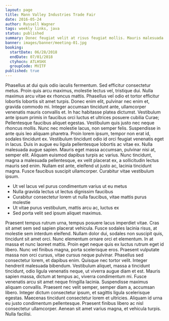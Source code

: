 ```yaml
---
layout: page
title: Mann Valley Industries Trade Fair
date: 2016-05-24
author: Russell Wagner
tags: weekly links, java
status: published
summary: Donec feugiat velit at risus feugiat mollis. Mauris malesuada.
banner: images/banner/meeting-01.jpg
booking:
  startDate: 06/28/2018
  endDate: 07/01/2018
  ctyhocn: ATLHSHX
  groupCode: MVITF
published: true
---
```

Phasellus at dui quis odio iaculis fermentum. Sed efficitur consectetur metus. Proin quis arcu maximus, molestie lectus vel, tristique dui. Nulla maximus arcu vitae ex rhoncus mattis. Phasellus vel odio et tortor efficitur lobortis lobortis sit amet turpis. Donec enim elit, pulvinar nec enim et, gravida commodo mi. Integer accumsan tincidunt ante, ullamcorper venenatis mauris convallis et. In hac habitasse platea dictumst. Vestibulum ante ipsum primis in faucibus orci luctus et ultrices posuere cubilia Curae; Pellentesque faucibus aliquet egestas.
Vestibulum quis justo nec neque rhoncus mollis. Nunc nec molestie lacus, non semper felis. Suspendisse in ante quis leo aliquam pharetra. Proin lorem ipsum, tempor non erat id, sodales tincidunt ex. Vestibulum tincidunt odio id orci feugiat venenatis eget in lacus. Duis in augue eu ligula pellentesque lobortis ac vitae ex. Nulla malesuada augue sapien. Mauris eget massa accumsan, pulvinar nisi at, semper elit. Aliquam euismod dapibus turpis ac varius. Nunc tincidunt, magna a malesuada pellentesque, ex velit placerat ex, a sollicitudin lectus mauris sed enim. Nullam est ante, eleifend ut justo ac, lacinia tincidunt magna. Fusce faucibus suscipit ullamcorper. Curabitur vitae vestibulum ipsum.

* Ut vel lacus vel purus condimentum varius ut eu metus
* Nulla gravida lectus ut lectus dignissim faucibus
* Curabitur consectetur lorem ut nulla faucibus, vitae mattis purus molestie
* Ut vitae purus vestibulum, mattis arcu ac, luctus ex
* Sed porta velit sed ipsum aliquet maximus.

Praesent tempus rutrum urna, tempus posuere lacus imperdiet vitae. Cras sit amet sem sed sapien placerat vehicula. Fusce sodales lacinia risus, at molestie sem interdum eleifend. Nullam dolor dui, sodales non suscipit quis, tincidunt sit amet orci. Nunc elementum ornare orci et elementum. In at massa et nunc laoreet mattis. Proin eget neque quis ex luctus rutrum eget id libero. Nunc vel finibus magna, porta scelerisque eros. Praesent vulputate massa non orci cursus, vitae cursus neque pulvinar. Phasellus sed consectetur lorem, et dapibus enim.
Quisque nec tortor velit. Integer hendrerit malesuada bibendum. Vestibulum aliquet, massa a tincidunt tincidunt, odio ligula venenatis neque, ut viverra augue diam et est. Mauris sapien massa, dictum at tempus ac, viverra condimentum mi. Fusce venenatis arcu sit amet neque fringilla lacinia. Suspendisse maximus aliquam convallis. Praesent nec velit semper, semper diam a, accumsan libero. Integer dictum consectetur ipsum, et sagittis ligula scelerisque egestas. Maecenas tincidunt consectetur lorem et ultricies. Aliquam id urna eu justo condimentum pellentesque. Praesent finibus libero ac nisl consectetur ullamcorper. Aenean sit amet varius magna, et vehicula turpis. Nulla facilisi.
